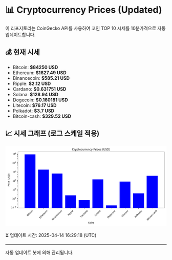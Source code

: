 
# 📊 Cryptocurrency Prices (Updated)

이 리포지토리는 CoinGecko API를 사용하여 코인 TOP 10 시세를 10분가격으로 자동 업데이트합니다.

## 💰 현재 시세
- Bitcoin: **$84250 USD**
- Ethereum: **$1627.49 USD**
- Binancecoin: **$585.21 USD**
- Ripple: **$2.12 USD**
- Cardano: **$0.631751 USD**
- Solana: **$128.94 USD**
- Dogecoin: **$0.160181 USD**
- Litecoin: **$76.17 USD**
- Polkadot: **$3.7 USD**
- Bitcoin-cash: **$329.52 USD**

## 📈 시세 그래프 (로그 스케일 적용)
![Crypto Prices](crypto_prices.png)

⏳ 업데이트 시간: 2025-04-14 16:29:18 (UTC)

---
자동 업데이트 봇에 의해 관리됩니다.

